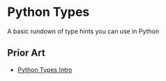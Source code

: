 # Python Types

A basic rundown of type hints you can use in Python

## Prior Art
* [Python Types Intro](https://fastapi.tiangolo.com/python-types/)
